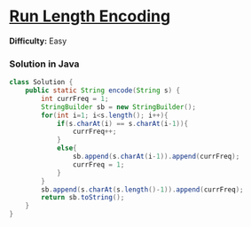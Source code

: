 # [Run Length Encoding](https://www.geeksforgeeks.org/problems/run-length-encoding/1)
**Difficulty:** Easy

### Solution in Java
```java
class Solution {
    public static String encode(String s) {
        int currFreq = 1;
        StringBuilder sb = new StringBuilder();
        for(int i=1; i<s.length(); i++){
            if(s.charAt(i) == s.charAt(i-1)){
                currFreq++;
            }
            else{
                sb.append(s.charAt(i-1)).append(currFreq);
                currFreq = 1;
            }
        }
        sb.append(s.charAt(s.length()-1)).append(currFreq);
        return sb.toString();
    }
}
```